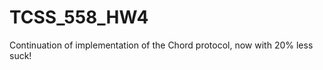 TCSS_558_HW4
============

Continuation of implementation of the Chord protocol, now with 20% less suck!
